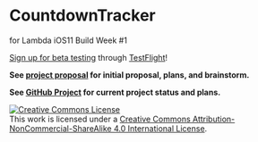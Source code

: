 # CountdownTracker
for Lambda iOS11 Build Week #1

[Sign up for beta testing](https://testflight.apple.com/join/BywP1EcZ) through [TestFlight](https://apps.apple.com/us/app/testflight/id899247664)!

**See [project proposal](https://github.com/jonbash/ios-build-sprint-project-proposal) for initial proposal, plans, and brainstorm.**

**See [GitHub Project](https://github.com/jonbash/CountdownTracker/projects/1) for current project status and plans.**

<a rel="license" href="http://creativecommons.org/licenses/by-nc-sa/4.0/"><img alt="Creative Commons License" style="border-width:0" src="https://i.creativecommons.org/l/by-nc-sa/4.0/88x31.png" /></a><br />This work is licensed under a <a rel="license" href="http://creativecommons.org/licenses/by-nc-sa/4.0/">Creative Commons Attribution-NonCommercial-ShareAlike 4.0 International License</a>.

